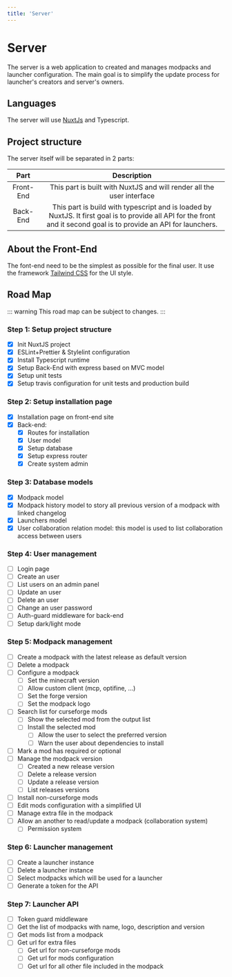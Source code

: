 ```yaml
---
title: 'Server'
---
```


# Server

The server is a web application to created and manages modpacks and launcher configuration. The main goal is to simplify the update process for launcher's creators and server's owners.

## Languages

The server will use [NuxtJs](https://nuxtjs.org) and Typescript.

## Project structure

The server itself will be separated in 2 parts:

|   Part    |                                                                             Description                                                                              |
| :-------: | :------------------------------------------------------------------------------------------------------------------------------------------------------------------: |
| Front-End |                                                This part is built with NuxtJS and will render all the user interface                                                 |
| Back-End  | This part is build with typescript and is loaded by NuxtJS. It first goal is to provide all API for the front and it second goal is to provide an API for launchers. |


## About the Front-End

The font-end need to be the simplest as possible for the final user. It use the framework [Tailwind CSS](https://tailwindcss.com) for the UI style.


## Road Map

::: warning
This road map can be subject to changes.
:::

### Step 1: Setup project structure
- [x] Init NuxtJS project
- [x] ESLint+Prettier & Stylelint configuration
- [x] Install Typescript runtime
- [x] Setup Back-End with express based on MVC model
- [x] Setup unit tests
- [x] Setup travis configuration for unit tests and production build

### Step 2: Setup installation page
- [x] Installation page on front-end site
- [x] Back-end:
  - [x] Routes for installation
  - [x] User model
  - [x] Setup database
  - [x] Setup express router
  - [x] Create system admin

### Step 3: Database models
- [x] Modpack model
- [x] Modpack history model to story all previous version of a modpack with linked changelog
- [x] Launchers model
- [x] User collaboration relation model: this model is used to list collaboration access between users

### Step 4: User management
- [ ] Login page
- [ ] Create an user
- [ ] List users on an admin panel
- [ ] Update an user
- [ ] Delete an user
- [ ] Change an user password
- [ ] Auth-guard middleware for back-end
- [ ] Setup dark/light mode

### Step 5: Modpack management
- [ ] Create a modpack with the latest release as default version
- [ ] Delete a modpack
- [ ] Configure a modpack
  - [ ] Set the minecraft version
  - [ ] Allow custom client (mcp, optifine, ...)
  - [ ] Set the forge version
  - [ ] Set the modpack logo
- [ ] Search list for curseforge mods
  - [ ] Show the selected mod from the output list
  - [ ] Install the selected mod
    - [ ] Allow the user to select the preferred version
    - [ ] Warn the user about dependencies to install
- [ ] Mark a mod has required or optional
- [ ] Manage the modpack version
  - [ ] Created a new release version
  - [ ] Delete a release version
  - [ ] Update a release version
  - [ ] List releases versions
- [ ] Install non-curseforge mods
- [ ] Edit mods configuration with a simplified UI
- [ ] Manage extra file in the modpack
- [ ] Allow an another to read/update a modpack (collaboration system)
  - [ ] Permission system

### Step 6: Launcher management
- [ ] Create a launcher instance
- [ ] Delete a launcher instance
- [ ] Select modpacks which will be used for a launcher
- [ ] Generate a token for the API

### Step 7: Launcher API
- [ ] Token guard middleware
- [ ] Get the list of modpacks with name, logo, description and version
- [ ] Get mods list from a modpack
- [ ] Get url for extra files
  - [ ] Get url for non-curseforge mods
  - [ ] Get url for mods configuration
  - [ ] Get url for all other file included in the modpack
